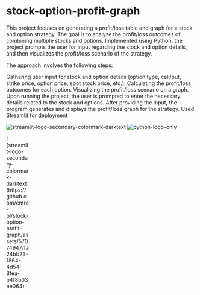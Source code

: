 # stock-option-profit-graph

This project focuses on generating a profit/loss table and graph for a stock and option strategy. The goal is to analyze the profit/loss outcomes of combining multiple stocks and options. Implemented using Python, the project prompts the user for input regarding the stock and option details, and then visualizes the profit/loss scenario of the strategy.

The approach involves the following steps:

Gathering user input for stock and option details (option type, call/put, strike price, option price, spot stock price, etc.).
Calculating the profit/loss outcomes for each option.
Visualizing the profit/loss scenario on a graph.
Upon running the project, the user is prompted to enter the necessary details related to the stock and options. After providing the input, the program generates and displays the profit/loss graph for the strategy.
Used Streamlit for deployment 


![streamlit-logo-secondary-colormark-darktext](https://github.com/emre-bl/stock-option-profit-graph/assets/57074947/fa24bb23-1864-4d54-8fea-b4f8b03ee064)
![python-logo-only](https://github.com/emre-bl/stock-option-profit-graph/assets/57074947/ac227b52-7662-42d9-b700-97395ee832bb)

<div style="width:60px ; height:60px">
![streamlit-logo-secondary-colormark-darktext](https://github.com/emre-bl/stock-option-profit-graph/assets/57074947/fa24bb23-1864-4d54-8fea-b4f8b03ee064)
<div>
